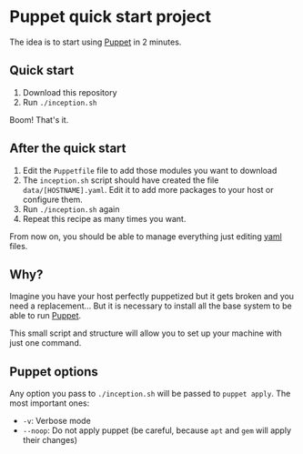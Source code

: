 # Puppet quick start project

The idea is to start using [Puppet] in 2 minutes.

## Quick start

1. Download this repository
1. Run `./inception.sh`

Boom! That's it.


## After the quick start

1. Edit the `Puppetfile` file to add those modules you want to download
1. The `inception.sh` script should have created the file `data/[HOSTNAME].yaml`. Edit it to add more packages to your host or configure them.
1. Run `./inception.sh` again
1. Repeat this recipe as many times you want.

From now on, you should be able to manage everything just editing [yaml] files.


## Why?

Imagine you have your host perfectly puppetized but it gets broken and you need a replacement... But it is necessary to install all the base system to be able to run [Puppet].

This small script and structure will allow you to set up your machine with just one command.

## Puppet options

Any option you pass to `./inception.sh` will be passed to `puppet apply`. The most important ones:

- `-v`: Verbose mode
- `--noop`: Do not apply puppet (be careful, because `apt` and `gem` will apply their changes)



[yaml]: http://www.yaml.org/
[Puppet]: http://puppetlabs.com/
